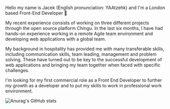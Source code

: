 ### 

Hello my name is Jacek (English pronunciation: YAAtzehk) and I'm a London based Front-End Developer 👋

My recent experience consists of working on three different projects through the open source platform Chingu. In the last six months, I have had hands-on experience working in a remote Agile team environment and developing web applications with a global team.

My background in hospitality has provided me with many transferable skills, including communication skills, team leading, management and problem solving. These have turned out to be key to the successful development of web applications and bringing my team together when faced with specific challenges.

I'm looking for my first commercial role as a Front End Developer to further my growth as a developer and to put my skills to work in professional work environment.

![Anurag's GitHub stats](https://github-readme-stats.vercel.app/api?username=jaceksupernak&theme=default&show_icons=true)

